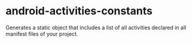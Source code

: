 # android-activities-constants
Generates a static object that includes a list of all activities declared in all manifest files of your project.
